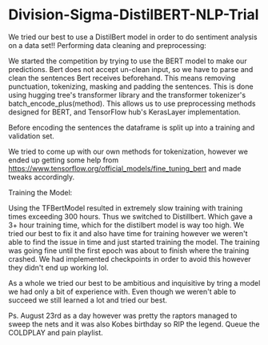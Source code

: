 # Division-Sigma-DistilBERT-NLP-Trial
We tried our best to use a DistilBert model in order to do sentiment analysis on a data set!!
Performing data cleaning and preprocessing:

We started the competition by trying to use the BERT model to make our predictions.  Bert does not accept un-clean input, so we have to parse and clean the sentences Bert receives beforehand. This means removing punctuation, tokenizing, masking and padding the sentences.  This is done using hugging tree's transformer library and the transformer tokenizer's batch_encode_plus(method).  This allows us to use preprocessing methods designed for BERT, and TensorFlow hub's KerasLayer implementation.

Before encoding the sentences the dataframe is split up into a training and validation set.

We tried to come up with our own methods for tokenization, however we ended up getting some help from https://www.tensorflow.org/official_models/fine_tuning_bert and made tweaks accordingly. 

Training the Model:

Using the TFBertModel resulted in extremely slow training with training times exceeding 300 hours.  Thus we switched to Distillbert. Which gave a 3+ hour training time, which for the distilbert model is way too high. We tried our best to fix it and also have time for training however we weren't able to find the issue in time and just started training the model. The training was going fine until the first epoch was about to finish where the training crashed. We had implemented checkpoints in order to avoid this however they didn't end up working lol. 

As a whole we tried our best to be ambitious and inquisitive by tring a model we had only a bit of experience with. Even though we weren't able to succeed we still learned a lot and tried our best. 


Ps. 
August 23rd as a day however was pretty the raptors managed to sweep the nets and it was also Kobes birthday so RIP the legend. Queue the COLDPLAY and pain playlist. 




